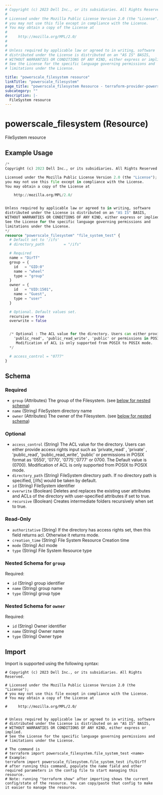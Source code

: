 ```yaml
---
# Copyright (c) 2023 Dell Inc., or its subsidiaries. All Rights Reserved.
#
# Licensed under the Mozilla Public License Version 2.0 (the "License");
# you may not use this file except in compliance with the License.
# You may obtain a copy of the License at
#
#     http://mozilla.org/MPL/2.0/
#
#
# Unless required by applicable law or agreed to in writing, software
# distributed under the License is distributed on an "AS IS" BASIS,
# WITHOUT WARRANTIES OR CONDITIONS OF ANY KIND, either express or implied.
# See the License for the specific language governing permissions and
# limitations under the License.

title: "powerscale_filesystem resource"
linkTitle: "powerscale_filesystem"
page_title: "powerscale_filesystem Resource - terraform-provider-powerscale"
subcategory: ""
description: |-
  FileSystem resource
---
```


# powerscale_filesystem (Resource)

FileSystem resource


## Example Usage

```terraform
/*
Copyright (c) 2023 Dell Inc., or its subsidiaries. All Rights Reserved.

Licensed under the Mozilla Public License Version 2.0 (the "License");
you may not use this file except in compliance with the License.
You may obtain a copy of the License at

    http://mozilla.org/MPL/2.0/


Unless required by applicable law or agreed to in writing, software
distributed under the License is distributed on an "AS IS" BASIS,
WITHOUT WARRANTIES OR CONDITIONS OF ANY KIND, either express or implied.
See the License for the specific language governing permissions and
limitations under the License.
*/
resource "powerscale_filesystem" "file_system_test" {
  # Default set to '/ifs'
  # directory_path         = "/ifs"

  # Required
  name = "DirTf"
  group = {
    id   = "GID:0"
    name = "wheel"
    type = "group"
  }
  owner = {
    id   = "UID:1501",
    name = "Guest",
    type = "user"
  }

  # Optional. Default values set.
  recursive = true
  overwrite = false


  /* Optional : The ACL value for the directory. Users can either provide access rights input such as 'private_read' , 'private' ,
    'public_read', 'public_read_write', 'public' or permissions in POSIX format as '0550', '0770', '0775','0777' or 0700. The Default value is (0700). 
     Modification of ACL is only supported from POSIX to POSIX mode. 
  */

  # access_control = "0777"
}
```

<!-- schema generated by tfplugindocs -->
## Schema

### Required

- `group` (Attributes) The group of the Filesystem. (see [below for nested schema](#nestedatt--group))
- `name` (String) FileSystem directory name
- `owner` (Attributes) The owner of the Filesystem. (see [below for nested schema](#nestedatt--owner))

### Optional

- `access_control` (String) The ACL value for the directory. Users can either provide access rights input such as 'private_read' , 'private' ,
				'public_read', 'public_read_write', 'public' or permissions in POSIX format as '0550', '0770', '0775','0777' or 0700. The Default value is (0700). 
				Modification of ACL is only supported from POSIX to POSIX mode.
- `directory_path` (String) FileSystem directory path. If no directory path is specified, [/ifs] would be taken by default.
- `id` (String) FileSystem identifier
- `overwrite` (Boolean) Deletes and replaces the existing user attributes and ACLs of the directory with user-specified attributes if set to true.
- `recursive` (Boolean) Creates intermediate folders recursively when set to true.

### Read-Only

- `authoritative` (String) If the directory has access rights set, then this field returns acl. Otherwise it returns mode.
- `creation_time` (String) File System Resource Creation time
- `mode` (String) Acl mode
- `type` (String) File System Resource type

<a id="nestedatt--group"></a>
### Nested Schema for `group`

Required:

- `id` (String) group identifier
- `name` (String) group name
- `type` (String) group type


<a id="nestedatt--owner"></a>
### Nested Schema for `owner`

Required:

- `id` (String) Owner identifier
- `name` (String) Owner name
- `type` (String) Owner type

## Import

Import is supported using the following syntax:

```shell
# Copyright (c) 2023 Dell Inc., or its subsidiaries. All Rights Reserved.

# Licensed under the Mozilla Public License Version 2.0 (the "License");
# you may not use this file except in compliance with the License.
# You may obtain a copy of the License at

#     http://mozilla.org/MPL/2.0/


# Unless required by applicable law or agreed to in writing, software
# distributed under the License is distributed on an "AS IS" BASIS,
# WITHOUT WARRANTIES OR CONDITIONS OF ANY KIND, either express or implied.
# See the License for the specific language governing permissions and
# limitations under the License.

# The command is
# terraform import powerscale_filesystem.file_system_test <name>
# Example:
terraform import powerscale_filesystem.file_system_test ifs/DirTf
# after running this command, populate the name field and other required parameters in the config file to start managing this resource.
# Note: running "terraform show" after importing shows the current config/state of the resource. You can copy/paste that config to make it easier to manage the resource.
```